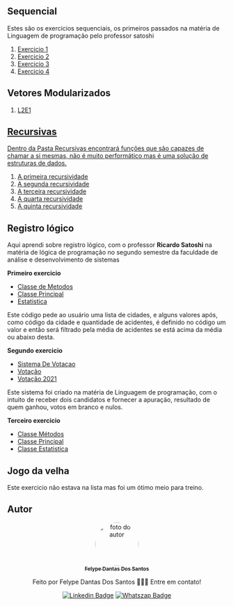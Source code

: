 ## Sequencial

<p>Estes são os exercicios sequenciais, os primeiros passados na matéria de Linguagem de programação pelo professor satoshi</p>

<ol>
  <li><a href="Sequencial/Exercicio1.java">Exercicio 1</a></li>
  <li><a href="Sequencial/Exercicio2.java">Exercicio 2</a></li>
  <li><a href="Sequencial/Exercicio3.java">Exercicio 3</a></li>
  <li><a href="Sequencial/Exercicio4.java">Exercicio 4</a></li>
</ol>

## Vetores Modularizados

<ol>
  <li><a href="Vetores_Modularizados/LT0201.java">L2E1</li>
</ol>


## Recursivas

<p> Dentro da Pasta Recursivas encontrará funções que são capazes de chamar a si mesmas, não é muito performático mas é uma solução de estruturas de dados.</p>
<ol>
  <li><a href="Recursivas/Recursiva1/Exercicio1.java">A primeira recursividade</a></li>
  <li><a href="Recursivas/Recursiva2/Exercicio2.java">A segunda recursividade</a></li>
  <li><a href="Recursivas/Recursiva3/Exercicio3.java">A terceira recursividade</a></li>
  <li><a href="Recursivas/Recursiva4/Recursiva4.java">A quarta recursividade</a></li>
  <li><a href="Recursivas/Recursiva5/Recursividade5.java">A quinta recursividade</a></li>
</ol>

## Registro lógico

<p>Aqui aprendi sobre registro lógico, com o professor <strong>Ricardo Satoshi</strong> na matéria de lógica de programação no segundo semestre da faculdade de análise e desenvolvimento de sistemas</p>

<b>Primeiro exercicio</b>
<ul>
  <li><a href="Registro/Estatistica_De_Acidentes/ClasseMetodos.java">Classe de Metodos</a></li>
  <li><a href="Registro/Estatistica_De_Acidentes/ClassePrincipal3.java">Classe Principal</a></li>
  <li><a href="Registro/Estatistica_De_Acidentes/Estatistica.java">Estatistica</a></li>
</ul>
<p> Este código pede ao usuário uma lista de cidades, e alguns valores após, como código da cidade e quantidade de acidentes, é definido no código um valor e então será filtrado pela média de acidentes se está acima da média ou abaixo desta.</p>

<b>Segundo exercicio</b>
<ul>
  <li><a href="Registro/Sistema_De_Votacao/SistemaDeVotacao.java">Sistema De Votacao</a></li>
  <li><a href="Registro/Sistema_De_Votacao/Votacao.java">Votação</a></li>
  <li><a href="Registro/Sistema_De_Votacao/Votacao2021.java">Votação 2021</a></li>
</ul>
<p>Este sistema foi criado na matéria de Linguagem de programação, com o intuito de receber dois candidatos e fornecer a apuração, resultado de quem ganhou, votos em branco e nulos.</p>

<b>Terceiro exercicio</b>
<ul>
  <li><a href="Registro/Transito/ClasseMetodos.java">Classe Métodos</a></li>
  <li><a href="Registro/Transito/ClassePrincipalEstatistica.java">Classe Principal</a></li>
  <li><a href="Registro/Transito/Estatistica.java">Classe Estatistica</a></li>
</ul>

## Jogo da velha

<p> Este exercicio não estava na lista mas foi um ótimo meio para treino. <a href="JogoDaVelha/JogoDaVelha.java"></a></p>

## Autor
<div align="center">
<a href="https://www.linkedin.com/in/felype-dantas-dos-santos-94497b193?utm_source=share&utm_campaign=share_via&utm_content=profile&utm_medium=android_app">
<img style="border-radius: 50%;" src="https://github.com/FelypeDantas.png" width="100px;" alt="foto do autor"/>
 <br/>
 <sub><b>Felype Dantas Dos Santos</b></sub></a> <a href="https://www.linkedin.com/in/felype-dantas-dos-santos-94497b193?utm_source=share&utm_campaign=share_via&utm_content=profile&utm_medium=android_app" title="Linkedin"> </a>


Feito por Felype Dantas Dos Santos 👨🏻‍💻 Entre em contato!

[![Linkedin Badge](https://img.shields.io/badge/Felype-0A66C2.svg?style=for-the-badge&logo=LinkedIn&logoColor=white)](https://www.linkedin.com/in/felype-dantas-dos-santos-94497b193?utm_source=share&utm_campaign=share_via&utm_content=profile&utm_medium=android_app)
[![Whatszap Badge](https://img.shields.io/badge/Felype-25D366.svg?style=for-the-badge&logo=WhatsApp&logoColor=white)](https://wa.me/qr/EOCNNKM4XUHDM1)

</div>
